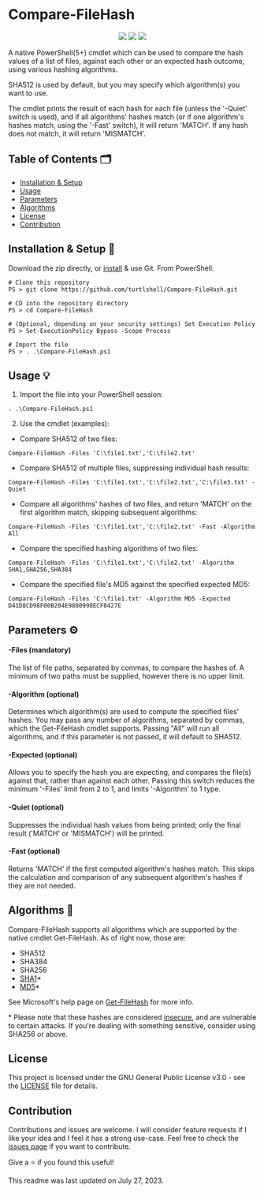 # Compare-FileHash

<p align="center">
	<a href="LICENSE"><img src="https://badgen.net/static/license/GPL-3.0?icon=github"/></a>
	<img src="https://badgen.net/static/PowerShell/5.0+/orange?icon=terminal"/>
	<img src="https://badgen.net/static/.NET/None/green?icon=windows"/>
</p>

A native PowerShell(5+) cmdlet which can be used to compare the hash values of a list of files, against each other or an expected hash outcome, using various hashing algorithms. 

SHA512 is used by default, but you may specify which algorithm(s) you want to use.

The cmdlet prints the result of each hash for each file (unless the '-Quiet' switch is used), and if all algorithms' hashes match (or if one algorithm's hashes match, using the '-Fast' switch), it will return 'MATCH'. If any hash does not match, it will return 'MISMATCH'.

## Table of Contents 🗂️

- [Installation & Setup](#installation--setup-)
- [Usage](#usage-)
- [Parameters](parameters-)
- [Algorithms](#algorithms-)
- [License](#license)
- [Contribution](#contribution)

## Installation & Setup 🔧

Download the zip directly, or [install](https://github.com/git-guides/install-git) & use Git. From PowerShell:

```
# Clone this repository
PS > git clone https://github.com/turtlshell/Compare-FileHash.git

# CD into the repository directory
PS > cd Compare-FileHash

# (Optional, depending on your security settings) Set Execution Policy
PS > Set-ExecutionPolicy Bypass -Scope Process

# Import the file
PS > . .\Compare-FileHash.ps1
```

## Usage 💡

1. Import the file into your PowerShell session:
```
. .\Compare-FileHash.ps1
```

2. Use the cmdlet (examples):

- Compare SHA512 of two files:
```
Compare-FileHash -Files 'C:\file1.txt','C:\file2.txt'
```

- Compare SHA512 of multiple files, suppressing individual hash results:
```
Compare-FileHash -Files 'C:\file1.txt','C:\file2.txt','C:\file3.txt' -Quiet
```

- Compare all algorithms' hashes of two files, and return 'MATCH' on the first algorithm match, skipping subsequent algorithms:
```
Compare-FileHash -Files 'C:\file1.txt','C:\file2.txt' -Fast -Algorithm All
```

- Compare the specified hashing algorithms of two files:
```
Compare-FileHash -Files 'C:\file1.txt','C:\file2.txt' -Algorithm SHA1,SHA256,SHA384
```

- Compare the specified file's MD5 against the specified expected MD5:
```
Compare-FileHash -Files 'C:\file1.txt' -Algorithm MD5 -Expected D41D8CD98F00B204E9800998ECF8427E
```

## Parameters ⚙️

#### -Files (mandatory)

The list of file paths, separated by commas, to compare the hashes of. A minimum of two paths must be supplied, however there is no upper limit.

#### -Algorithm (optional)

Determines which algorithm(s) are used to compute the specified files' hashes. You may pass any number of algorithms, separated by commas, which the Get-FileHash cmdlet supports. Passing "All" will run all algorithms, and if this parameter is not passed, it will default to SHA512.

#### -Expected (optional)

Allows you to specify the hash you are expecting, and compares the file(s) against that, rather than against each other. Passing this switch reduces the minimum '-Files' limit from 2 to 1, and limits '-Algorithm' to 1 type.

#### -Quiet (optional)

Suppresses the individual hash values from being printed; only the final result ('MATCH' or 'MISMATCH') will be printed.

#### -Fast (optional)

Returns 'MATCH' if the first computed algorithm's hashes match. This skips the calculation and comparison of any subsequent algorithm's hashes if they are not needed.

## Algorithms 🧮

Compare-FileHash supports all algorithms which are supported by the native cmdlet Get-FileHash. As of right now, those are:

- SHA512
- SHA384
- SHA256
- [SHA1](https://en.wikipedia.org/wiki/SHA-1#Attacks)*
- [MD5](https://en.wikipedia.org/wiki/MD5#Security)*

See Microsoft's help page on [Get-FileHash](https://learn.microsoft.com/en-us/powershell/module/microsoft.powershell.utility/get-filehash#parameters) for more info.

\* Please note that these hashes are considered [insecure](https://en.wikipedia.org/wiki/SHA-1#Comparison_of_SHA_functions), and are vulnerable to certain attacks. If you're dealing with something sensitive, consider using SHA256 or above.

## License

This project is licensed under the GNU General Public License v3.0 - see the [LICENSE](LICENSE) file for details.

## Contribution

Contributions and issues are welcome. I will consider feature requests if I like your idea and I feel it has a strong use-case. Feel free to check the [issues page](https://github.com/turtlshell/Compare-FileHash/issues) if you want to contribute.

Give a ⭐️ if you found this useful!

This readme was last updated on July 27, 2023.
